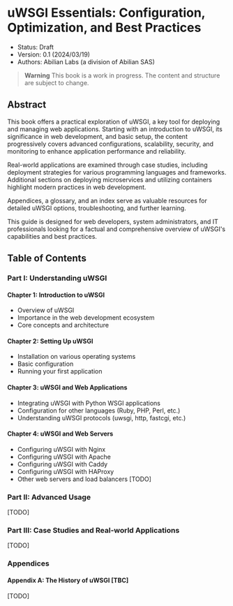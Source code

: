 # uWSGI Essentials: Configuration, Optimization, and Best Practices

- Status: Draft
- Version: 0.1 (2024/03/19)
- Authors: Abilian Labs (a division of Abilian SAS)

> **Warning**
> This book is a work in progress. The content and structure are subject to change.



## Abstract

This book offers a practical exploration of uWSGI, a key tool for deploying and managing web applications. Starting with an introduction to uWSGI, its significance in web development, and basic setup, the content progressively covers advanced configurations, scalability, security, and monitoring to enhance application performance and reliability. 

Real-world applications are examined through case studies, including deployment strategies for various programming languages and frameworks. Additional sections on deploying microservices and utilizing containers highlight modern practices in web development. 

Appendices, a glossary, and an index serve as valuable resources for detailed uWSGI options, troubleshooting, and further learning. 

This guide is designed for web developers, system administrators, and IT professionals looking for a factual and comprehensive overview of uWSGI's capabilities and best practices.

## Table of Contents

### Part I: Understanding uWSGI

#### Chapter 1: Introduction to uWSGI
- Overview of uWSGI
- Importance in the web development ecosystem
- Core concepts and architecture

#### Chapter 2: Setting Up uWSGI
- Installation on various operating systems
- Basic configuration
- Running your first application

#### Chapter 3: uWSGI and Web Applications
- Integrating uWSGI with Python WSGI applications
- Configuration for other languages (Ruby, PHP, Perl, etc.)
- Understanding uWSGI protocols (uwsgi, http, fastcgi, etc.)

#### Chapter 4: uWSGI and Web Servers
- Configuring uWSGI with Nginx
- Configuring uWSGI with Apache
- Configuring uWSGI with Caddy
- Configuring uWSGI with HAProxy
- Other web servers and load balancers [TODO]

### Part II: Advanced Usage

[TODO]

### Part III: Case Studies and Real-world Applications

[TODO]

### Appendices

#### Appendix A: The History of uWSGI [TBC] 


[TODO]
